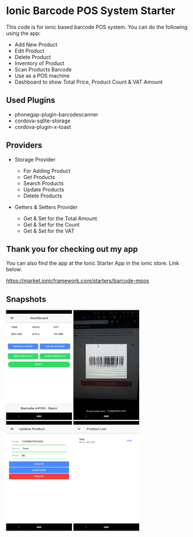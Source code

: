 # Ionic Barcode POS System Starter
This code is for ionic based barcode POS system. You can do the following using the app:

- Add New Product
- Edit Product
- Delete Product
- Inventory of Product
- Scan Products Barcode
- Use as a POS machine
- Dashboard to show Total Price, Product Count & VAT Amount

## Used Plugins

- phonegap-plugin-barcodescanner
- cordova-sqlite-storage
- cordova-plugin-x-toast

## Providers

- Storage Provider
  - For Adding Product
  - Get Products
  - Search Products
  - Update Products
  - Delete Products

- Getters & Setters Provider
  - Get & Set for the Total Amount
  - Get & Set for the Count
  - Get & Set for the VAT

## Thank you for checking out my app

You can also find the app at the Ionic Starter App in the ionic store. Link below:

https://market.ionicframework.com/starters/barcode-mpos

## Snapshots

<p float="left">

<img alt="Snapshot 01" src="https://raw.githubusercontent.com/ferdousulhaque/ionic-barcode-pos/master/snapshots/snapshot-01.png" width="180" height="300">

<img alt="Snapshot 02" src="https://raw.githubusercontent.com/ferdousulhaque/ionic-barcode-pos/master/snapshots/snapshot-02.png" width="180" height="300">

<img alt="Snapshot 03" src="https://raw.githubusercontent.com/ferdousulhaque/ionic-barcode-pos/master/snapshots/snapshot-03.png" width="180" height="300">

<img alt="Snapshot 04" src="https://raw.githubusercontent.com/ferdousulhaque/ionic-barcode-pos/master/snapshots/snapshot-04.png" width="180" height="300">

</p>